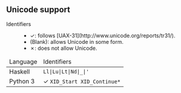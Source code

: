 ## Unicode support

<dl>
<dt>Identifiers</dt>
<dd>
    <ul>
    <li>✓: follows [UAX-31](http://www.unicode.org/reports/tr31/).</li>
    <li>(Blank): allows Unicode in some form.</li>
    <li>✗: does not allow Unicode.</li>
    </ul>
</dd>
</dl>

<table>
  <thead>
    <td>Language</td>
    <td>Identifiers</td>
  </thead>
<tbody>
<tr>
  <td>Haskell</td>
  <td><code>Ll|Lu|Lt|Nd|_|'</code></td>
</tr>
<tr>
  <td>Python 3</td>
  <td>✓ <code>XID_Start XID_Continue*</code></td>
</tr>
</trow>
</tbody>
</table>